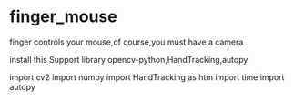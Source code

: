 # finger_mouse
finger controls your mouse,of course,you must have a camera

install this Support library
opencv-python,HandTracking,autopy

import cv2
import numpy
import HandTracking as htm
import time
import autopy
